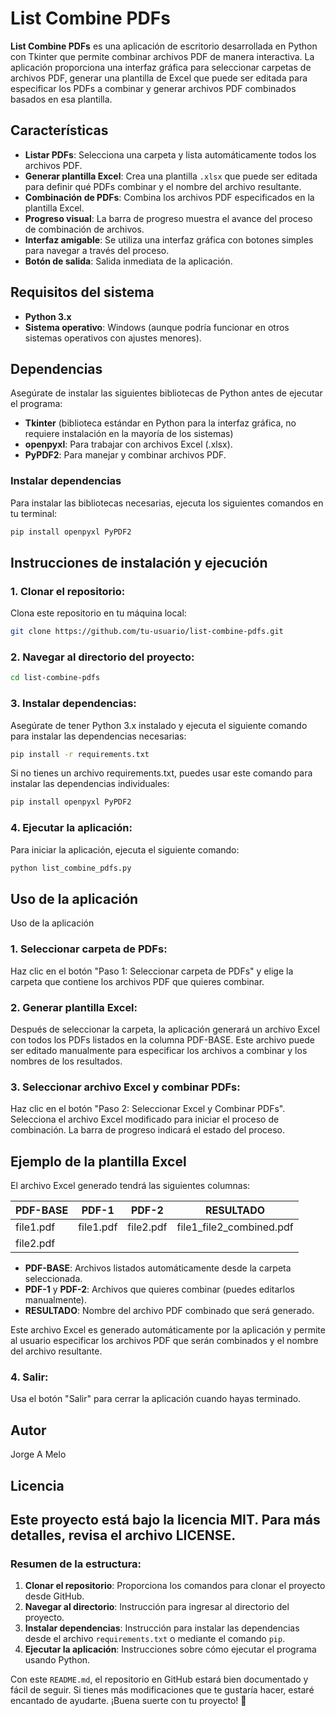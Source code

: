 # List Combine PDFs

**List Combine PDFs** es una aplicación de escritorio desarrollada en Python con Tkinter que permite combinar archivos PDF de manera interactiva. La aplicación proporciona una interfaz gráfica para seleccionar carpetas de archivos PDF, generar una plantilla de Excel que puede ser editada para especificar los PDFs a combinar y generar archivos PDF combinados basados en esa plantilla.

## Características

- **Listar PDFs**: Selecciona una carpeta y lista automáticamente todos los archivos PDF.
- **Generar plantilla Excel**: Crea una plantilla `.xlsx` que puede ser editada para definir qué PDFs combinar y el nombre del archivo resultante.
- **Combinación de PDFs**: Combina los archivos PDF especificados en la plantilla Excel.
- **Progreso visual**: La barra de progreso muestra el avance del proceso de combinación de archivos.
- **Interfaz amigable**: Se utiliza una interfaz gráfica con botones simples para navegar a través del proceso.
- **Botón de salida**: Salida inmediata de la aplicación.

## Requisitos del sistema

- **Python 3.x**
- **Sistema operativo**: Windows (aunque podría funcionar en otros sistemas operativos con ajustes menores).

## Dependencias

Asegúrate de instalar las siguientes bibliotecas de Python antes de ejecutar el programa:

- **Tkinter** (biblioteca estándar en Python para la interfaz gráfica, no requiere instalación en la mayoría de los sistemas)
- **openpyxl**: Para trabajar con archivos Excel (.xlsx).
- **PyPDF2**: Para manejar y combinar archivos PDF.

### Instalar dependencias

Para instalar las bibliotecas necesarias, ejecuta los siguientes comandos en tu terminal:

```bash
pip install openpyxl PyPDF2
```
## Instrucciones de instalación y ejecución

### 1. Clonar el repositorio:

Clona este repositorio en tu máquina local:

```bash
git clone https://github.com/tu-usuario/list-combine-pdfs.git
```

### 2. Navegar al directorio del proyecto:

```bash
cd list-combine-pdfs
```

### 3. Instalar dependencias:

Asegúrate de tener Python 3.x instalado y ejecuta el siguiente comando para instalar las dependencias necesarias:

```bash
pip install -r requirements.txt
```
Si no tienes un archivo requirements.txt, puedes usar este comando para instalar las dependencias individuales:

```bash
pip install openpyxl PyPDF2
```

### 4. Ejecutar la aplicación:
Para iniciar la aplicación, ejecuta el siguiente comando:

```bash
python list_combine_pdfs.py
```

## Uso de la aplicación

Uso de la aplicación
### 1. Seleccionar carpeta de PDFs:
Haz clic en el botón "Paso 1: Seleccionar carpeta de PDFs" y elige la carpeta que contiene los archivos PDF que quieres combinar.

### 2. Generar plantilla Excel:
Después de seleccionar la carpeta, la aplicación generará un archivo Excel con todos los PDFs listados en la columna PDF-BASE. Este archivo puede ser editado manualmente para especificar los archivos a combinar y los nombres de los resultados.

### 3. Seleccionar archivo Excel y combinar PDFs:
Haz clic en el botón "Paso 2: Seleccionar Excel y Combinar PDFs". Selecciona el archivo Excel modificado para iniciar el proceso de combinación. La barra de progreso indicará el estado del proceso.

## Ejemplo de la plantilla Excel

El archivo Excel generado tendrá las siguientes columnas:

| PDF-BASE | PDF-1     | PDF-2     | RESULTADO            |
|----------|-----------|-----------|----------------------|
| file1.pdf | file1.pdf | file2.pdf | file1_file2_combined.pdf |
| file2.pdf |           |           |                      |

- **PDF-BASE**: Archivos listados automáticamente desde la carpeta seleccionada.
- **PDF-1** y **PDF-2**: Archivos que quieres combinar (puedes editarlos manualmente).
- **RESULTADO**: Nombre del archivo PDF combinado que será generado.

Este archivo Excel es generado automáticamente por la aplicación y permite al usuario especificar los archivos PDF que serán combinados y el nombre del archivo resultante.


### 4. Salir:
Usa el botón "Salir" para cerrar la aplicación cuando hayas terminado.

## Autor
Jorge A Melo

## Licencia
Este proyecto está bajo la licencia MIT. Para más detalles, revisa el archivo LICENSE.
---

### Resumen de la estructura:

1. **Clonar el repositorio**: Proporciona los comandos para clonar el proyecto desde GitHub.
2. **Navegar al directorio**: Instrucción para ingresar al directorio del proyecto.
3. **Instalar dependencias**: Instrucción para instalar las dependencias desde el archivo `requirements.txt` o mediante el comando `pip`.
4. **Ejecutar la aplicación**: Instrucciones sobre cómo ejecutar el programa usando Python.

Con este `README.md`, el repositorio en GitHub estará bien documentado y fácil de seguir. Si tienes más modificaciones que te gustaría hacer, estaré encantado de ayudarte. ¡Buena suerte con tu proyecto! 🚀


